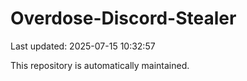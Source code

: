 # Overdose-Discord-Stealer

Last updated: 2025-07-15 10:32:57

This repository is automatically maintained.
